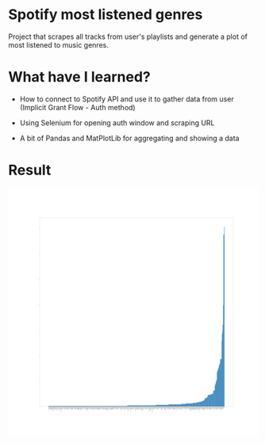 # Spotify most listened genres

Project that scrapes all tracks from user's playlists and generate a plot of most listened to music genres.

# What have I learned?

- How to connect to Spotify API and use it to gather data from user (Implicit Grant Flow - Auth method)

- Using Selenium for opening auth window and scraping URL

- A bit of Pandas and MatPlotLib for aggregating and showing a data

# Result


<img src="result.png">

